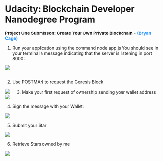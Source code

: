 # Udacity: Blockchain Developer Nanodegree Program

<strong>Project One Submisson: Create Your Own Private Blockchain</strong> - <strong style="color: dodgerblue;">(Bryan Cage)</strong>

1.	Run your application using the command node app.js You should see in your terminal a message indicating that the server is listening in port 8000:

 <img src="https://blockchain.iotserver.website/images/Project_One_Submission_Image-01.svg" style="margin-bottom: 15px;">

2.	Use POSTMAN to request the Genesis Block

 <img src="https://blockchain.iotserver.website/images/Project_One_Submission_Image-02.svg">
 
3.	Make your first request of ownership sending your wallet address

 <img src="https://blockchain.iotserver.website/images/Project_One_Submission_Image-03.svg">

4.	Sign the message with your Wallet:

 <img src="https://blockchain.iotserver.website/images/Project_One_Submission_Image-04.svg">
   
5.	Submit your Star

 <img src="https://blockchain.iotserver.website/images/Project_One_Submission_Image-05.svg">
   
6.	Retrieve Stars owned by me

<img src="https://blockchain.iotserver.website/images/Project_One_Submission_Image-06.svg">
 
